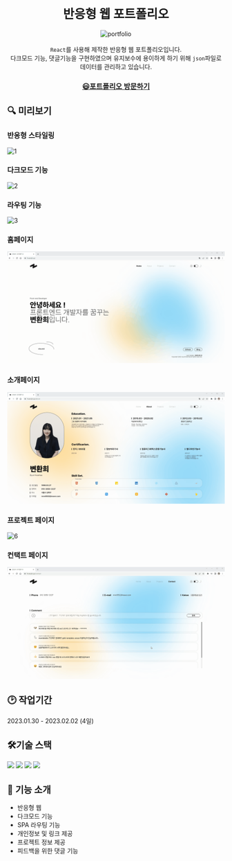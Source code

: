 <div align=center>

# **반응형 웹 포트폴리오**

![portfolio](https://github.com/hwanyb/chatmung_v2/assets/80311884/e8d5ddd1-b180-4780-9263-a20c00b1ed00)
<br/><br/>
`React`를 사용해 제작한 반응형 웹 포트폴리오입니다.<br />
다크모드 기능, 댓글기능을 구현하였으며 유지보수에 용이하게 하기 위해 `json`파일로 데이터를 관리하고 있습니다.

### [😃포트폴리오 방문하기](https://hwanyb.xyz/)

</div>

## 🔍 미리보기

### 반응형 스타일링
![1](https://github.com/hwanyb/assets/blob/master/portfolio_readme/4_1.gif?raw=true)

### 다크모드 기능
![2](https://github.com/hwanyb/assets/blob/master/portfolio_readme/4_2.gif?raw=true)

### 라우팅 기능
![3](https://github.com/hwanyb/assets/blob/master/portfolio_readme/4_3.gif?raw=true)

### 홈페이지
![4](https://github.com/hwanyb/assets/blob/master/portfolio_readme/4_4.gif?raw=true)

### 소개페이지
![5](https://github.com/hwanyb/assets/blob/master/portfolio_readme/4_5.gif?raw=true)

### 프로젝트 페이지
![6](https://github.com/hwanyb/assets/blob/master/portfolio_readme/4_6.gif?raw=true)

### 컨택트 페이지
![7](https://github.com/hwanyb/assets/blob/master/portfolio_readme/4_7.gif?raw=true)

## 🕑 작업기간
2023.01.30 - 2023.02.02 (4일)

## 🛠기술 스택

<div align=left>
<img src="https://img.shields.io/badge/typescript-3178C6?style=for-the-badge&logo=typescript&logoColor=white">
<img src="https://img.shields.io/badge/react-61DAFB?style=for-the-badge&logo=react&logoColor=black">
<img src="https://img.shields.io/badge/styled_components-DB7093?style=for-the-badge&logo=styled-components&logoColor=white">
<img src="https://img.shields.io/badge/firebase-FFCA28?style=for-the-badge&logo=firebase&logoColor=black">
</div>

## 📌 기능 소개
- 반응형 웹
- 다크모드 기능
- SPA 라우팅 기능
- 개인정보 및 링크 제공
- 프로젝트 정보 제공
- 피드백을 위한 댓글 기능